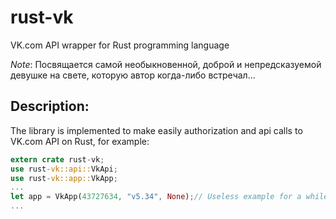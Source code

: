 # rust-vk

VK.com API wrapper for Rust programming language

_Note_: Посвящается самой необыкновенной, доброй и непредсказуемой девушке на свете, которую автор когда-либо встречал...

## Description:

The library is implemented to make easily authorization and api calls to VK.com API on Rust, for example: 

```rust
extern crate rust-vk;
use rust-vk::api::VkApi;
use rust-vk::app::VkApp;
...
let app = VkApp(43727634, "v5.34", None);// Useless example for a while :)
...

```
